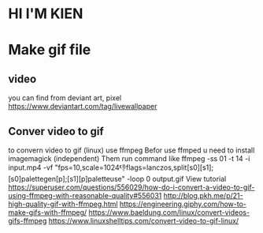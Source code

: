 # HI I'M KIEN

# Make gif file
## video 
you can find from deviant art, pixel
https://www.deviantart.com/tag/livewallpaper
## Conver video to gif

to convern video to gif (linux) use ffmpeg 
Befor use ffmped u need to install imagemagick (independent)
Them run command like 
ffmpeg -ss 01 -t 14 -i input.mp4 -vf "fps=10,scale=1024:-1:flags=lanczos,split[s0][s1];[s0]palettegen[p];[s1][p]paletteuse" -loop 0 output.gif
View tutorial 
https://superuser.com/questions/556029/how-do-i-convert-a-video-to-gif-using-ffmpeg-with-reasonable-quality#556031
http://blog.pkh.me/p/21-high-quality-gif-with-ffmpeg.html
https://engineering.giphy.com/how-to-make-gifs-with-ffmpeg/
https://www.baeldung.com/linux/convert-videos-gifs-ffmpeg
https://www.linuxshelltips.com/convert-video-to-gif-linux/


